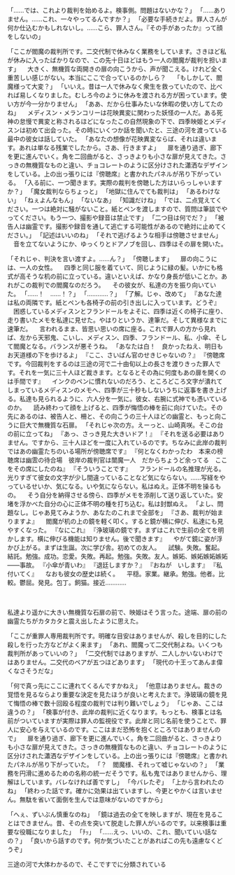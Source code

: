 「……では、これより裁判を始めるよ。検事側。問題はないかな？」
「……ありません。……これ、一々やってるんですか？」
「必要な手続きだよ。罪人さんが何か仕込むかもしれないし。……こら、罪人さん。『その手があったか』って顔をしないの」


「ここが閻魔の裁判所です。二交代制で休みなく業務をしています。さきほど私が休みに入ったばかりなので、この先十日ほどはもう一人の閻魔が裁判を担います」
　大きく、無機質な両開きの扉の向こうから、声が聞こえる。けれど全く重苦しい感じがない。本当にここで合っているのかしら？　
「もしかして、閻魔様って大変？」
「いいえ。昔は一人で休みなく衆生を救っていたので、比べれば易しくなりました。むしろ今のように休みを渡される方が困っています。使い方が今一分かりません」
「ああ、だから仕事みたいな休暇の使い方してたのね」
　メディスン・メランコリーは花映異変に関わった妖怪の一人だ。ある死神の怠慢で異変と称されるほどになったこの自然現象の下で、四季映姫とメディスンは初めて出会った。その時にいくつか話を聞いたと、三途の河を渡っている最中の彼女は話していた。
「あなたの想像が花映異変ならば、それは違います。あれは単なる残業でしたから。さあ、行きますよ」
　扉を通り過ぎ、廊下を更に進んでいく。角を二回曲がると、さっきよりも小さな扉が見えてきた。さっきの無機質なものと違い、チョコレートのように区分けされた瀟洒なデザインをしている。上の出っ張りには『傍聴席』と書かれたパネルが吊り下がっている。
「入る前に、一つ聞きます。実際の裁判を傍聴した方はいらっしゃいますか？」
「魔女裁判ならちょっと」
「地獄に住んでても裁判は」
「あるわけない」
「ねぇよんなもん」
「ないなあ」
「知識だけね」
「では、二点覚えてください。一つは絶対に騒がないこと。紙とペンを渡しますので、質問は筆談でやってください。もう一つ、撮影や録音は禁止です」
「二つ目は何でだ？」
「被告人は幽霊です。撮影や録音を通して逃亡する可能性があるので絶対に止めてください。」
「記述はいいのね」
「それで逃げるような相手は傍聴させません」
　音を立てないようにか、ゆっくりとドアノブを回し、四季はその扉を開いた。


「それじゃ、判決を言い渡すよ。……ん？」
「傍聴します」
　扉の向こうには、一人の女性。
　四季と同じ服を着ていて、同じように緑の髪。いかにも格式が高そうな机の前に立っている。違いといえば、かなり身長が低いことか。あれがこの裁判での閻魔なのだろう。
　その彼女が、私達の方を振り向いていた。
「……！　……！？」
「…………？」
「了解。じゃ、改めて」
『あなた達は私の両隣です。紙とペンも各椅子の前の引き出しに入っています。どうぞ』
　困惑しているメディスンとフランドールをよそに、四季は近くの椅子に座り、走り書いたメモを私達に見せた。やはりというか、達筆だ。そして異様なまでに速筆だ。
　言われるまま、皆思い思いの席に座る。これで罪人の方から見れば、左から天邪鬼、こいし、メディスン、四季、フランドール、私、小傘、そして閻魔となる。バランスが悪そうね。
「あなたは白！　良かったねえ、明日もお天道様の下を歩けるよ」
『ここ、さいばん官のせきじゃないの？』
『傍聴席です。今回裁判をするのは三途の河で二十由旬以上の長さを渡りきった罪人です。それを一気に三十人ほど裁きます。となるとその為に何度もあの扉を開くのは手間です』
　インクのペンに慣れないのだろう、ところどころ文字が潰れてしまっているメディスンのメモへ、四季が三十秒もしないうちに返事を書き上げる。私達も見られるように、六人分を一気に。彼女、右腕に式神でも憑いているのか。
　読み終わって顔を上げると、四季が悔悟の棒を前に向けていた。その先にあるのは、被告人と、柵と、その向こうの三十人ほどの幽霊と、もっと向こうに巨大で無機質な石扉。
「それじゃ次の方。えーっと、山崎真咲。そこの台の前に立ってね」
『あっ、さっき見た大きいドア！』
『それを送る必要はありません。ですから、三十人ほどを一度に入れているのです。ちなみに此岸の裁判ではあの幽霊たちのいる場所が傍聴席です』
『何となくわかったわ　本来の榜聴席は幽雴の待合場　彼岸の裁判官は闓魔一人　だからちょうど余ってる　ここをその席にしたのね』
『そういうことです』
　フランドールの名推理が光る。光りすぎて彼女の文字が少し間違っていることなど気にならない。……写経をやっているせいか、気になる。いや気にならない。私はぬえ。正体不明を操るもの。
　そう自分を納得させる傍ら、四季がメモを添削して送り返していた。安堵を浮かべた自分の心に正体不明の種を打ち込む。私は封獣ぬえ。
「よし、問題なし。じゃあ見てみようか、あなたのこれまで全部を」
『さあ、裁判が始まりますよ』
　閻魔が机の上の鏡を軽く叩く。すると鏡が横に伸び、私達にも見やすくなった。
『なにこれ』
『浄玻璃の鏡です。まずはこれで生前の全てを明かします。横に伸びる機能は知りません。後で聞きます』
　やがて鏡に姿が浮かび上がる。まずは生誕。次に学び舎。初めての友人。
　試験。失敗。奮起。結託。勉強。成功。恋愛。失敗。再起。勉強。失敗。友人。嫉妬、嫉妬嫉妬嫉妬――事故。
『小傘が青いわ』
『退廷しますか？』
『おねが　いします』
『私　付いてく』
　なおも彼女の歴史は続く。
　平穏。家業。継承。勉強。他者。比較。鬱屈。発見。包丁。飼猫。接近…………


　








私達より遥かに大きい無機質な石扉の前で、映姫はそう言った。途端、扉の前の幽霊たちがカタカタと震え出したように思えた。


「ここが重罪人専用裁判所です。明確な目安はありませんが、殺しを目的にした殺しを行った方などがよく来ます」
「あれ、閻魔って二交代制よね。いくつも裁判所があっていいの？」
「二交代制ではありますが、二人しかいないわけではありません。二交代のペアが五つほどあります」
「現代の十王ってあんま偉くなさそうだな」




「何で真っ先にここに連れてくるんですかねえ」
「他意はありません。裁きの覚悟を見るならより重要な決定を見たほうが良いと考えたまで。浄玻璃の鏡を見て悔悟の棒で数十回殴る程度の裁判では判り難いでしょう」
「じゃあ、ここは違うの？」
「検事が付き、此岸の裁判に近くなります。もっとも、検事とは名前がついていますが実際は罪人の監視役です。此岸と同じ名前を使うことで、罪人に安心を与えているのです。ここはまだ恐怖を抱くところではありませんので」
　扉を通り過ぎ、廊下を更に進んでいく。角を二回曲がると、さっきよりも小さな扉が見えてきた。さっきの無機質なものと違い、チョコレートのように区分けされた瀟洒なデザインをしている。上の出っ張りには『傍聴席』と書かれたパネルが吊り下がっていた。
「？　閻魔様、それって嘘じゃないの？」
「業務を円滑に進めるための名称の統一だそうです。私も鬼ではありませんから、理解はしています。バレなければ善ですし」
「今バレたぞ」
「上から言われたのね」
「終わった話です。確かに効果は出ていますし、今更とやかくは言いません。無駄を省いて面倒を生んでは意味がないのですから」


「へぇ、ずいぶん慎重なのね」
「鏡は過去の全てを映しますが、現在を見ることはできません。昔、その点を突いて脱走した罪人がいるのです。以来検事は重要な役職になりました」
「ﾁｯ」
「……えっ、いいの、これ、聞いていい話なの？」
「良いから話すのです。何か気づいたことがあればこの先も遠慮なくどうぞ」




三途の河で大体わかるので、そこですでに分類されている
